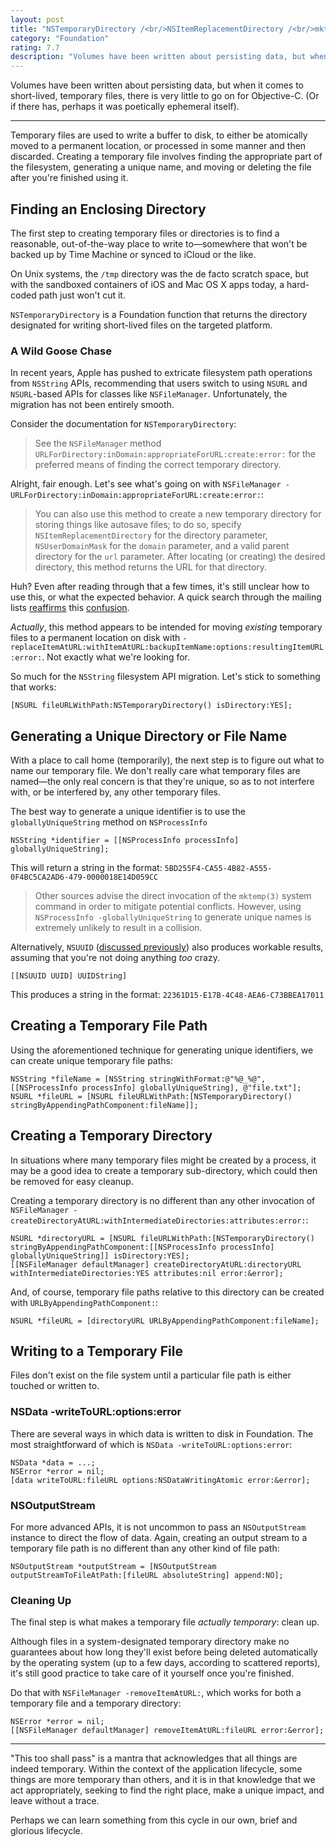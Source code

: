 ```yaml
---
layout: post
title: "NSTemporaryDirectory /<br/>NSItemReplacementDirectory /<br/>mktemp(3)"
category: "Foundation"
rating: 7.7
description: "Volumes have been written about persisting data, but when it comes to short-lived, temporary files, there is very little to go on for Objective-C. (Or if there has, perhaps it was poetically ephemeral itself)."
---
```


Volumes have been written about persisting data, but when it comes to short-lived, temporary files, there is very little to go on for Objective-C. (Or if there has, perhaps it was poetically ephemeral itself).

* * *

Temporary files are used to write a buffer to disk, to either be atomically moved to a permanent location, or processed in some manner and then discarded. Creating a temporary file involves finding the appropriate part of the filesystem, generating a unique name, and moving or deleting the file after you're finished using it.

## Finding an Enclosing Directory

The first step to creating temporary files or directories is to find a reasonable, out-of-the-way place to write to—somewhere that won't be backed up by Time Machine or synced to iCloud or the like.

On Unix systems, the `/tmp` directory was the de facto scratch space, but with the sandboxed containers of iOS and Mac OS X apps today, a hard-coded path just won't cut it.

`NSTemporaryDirectory` is a Foundation function that returns the directory designated for writing short-lived files on the targeted platform.

### A Wild Goose Chase

In recent years, Apple has pushed to extricate filesystem path operations from `NSString` APIs, recommending that users switch to using `NSURL` and `NSURL`-based APIs for classes like `NSFileManager`. Unfortunately, the migration has not been entirely smooth.

Consider the documentation for `NSTemporaryDirectory`:

> See the `NSFileManager` method `URLForDirectory:inDomain:appropriateForURL:create:error:` for the preferred means of finding the correct temporary directory.

Alright, fair enough. Let's see what's going on with `NSFileManager -URLForDirectory:inDomain:appropriateForURL:create:error:`:

> You can also use this method to create a new temporary directory for storing things like autosave files; to do so, specify `NSItemReplacementDirectory` for the directory parameter, `NSUserDomainMask` for the `domain` parameter, and a valid parent directory for the `url` parameter. After locating (or creating) the desired directory, this method returns the URL for that directory.

Huh? Even after reading through that a few times, it's still unclear how to use this, or what the expected behavior. A quick search through the mailing lists [reaffirms](http://lists.apple.com/archives/cocoa-dev/2012/Apr/msg00117.html) this [confusion](http://lists.apple.com/archives/cocoa-dev/2012/Feb/msg00186.html).

_Actually_, this method appears to be intended for moving _existing_ temporary files to a permanent location on disk with `-replaceItemAtURL:withItemAtURL:backupItemName:options:resultingItemURL:error:`. Not exactly what we're looking for.

So much for the `NSString` filesystem API migration. Let's stick to something that works:

~~~{objective-c}
[NSURL fileURLWithPath:NSTemporaryDirectory() isDirectory:YES];
~~~

## Generating a Unique Directory or File Name

With a place to call home (temporarily), the next step is to figure out what to name our temporary file. We don't really care what temporary files are named—the only real concern is that they're unique, so as to not interfere with, or be interfered by, any other temporary files.

The best way to generate a unique identifier is to use the `globallyUniqueString` method on `NSProcessInfo`

~~~{objective-c}
NSString *identifier = [[NSProcessInfo processInfo] globallyUniqueString];
~~~

This will return a string in the format: `5BD255F4-CA55-4B82-A555-0F4BC5CA2AD6-479-0000018E14D059CC`

> Other sources advise the direct invocation of the `mktemp(3)` system command in order to mitigate potential conflicts. However,  using `NSProcessInfo -globallyUniqueString` to generate unique names is extremely unlikely to result in a collision.

Alternatively, `NSUUID` ([discussed previously](http://nshipster.com/uuid-udid-unique-identifier)) also produces workable results, assuming that you're not doing anything _too_ crazy.

~~~{objective-c}
[[NSUUID UUID] UUIDString]
~~~

This produces a string in the format: `22361D15-E17B-4C48-AEA6-C73BBEA17011`

## Creating a Temporary File Path

Using the aforementioned technique for generating unique identifiers, we can create unique temporary file paths:

~~~{objective-c}
NSString *fileName = [NSString stringWithFormat:@"%@_%@", [[NSProcessInfo processInfo] globallyUniqueString], @"file.txt"];
NSURL *fileURL = [NSURL fileURLWithPath:[NSTemporaryDirectory() stringByAppendingPathComponent:fileName]];
~~~

## Creating a Temporary Directory

In situations where many temporary files might be created by a process, it may be a good idea to create a temporary sub-directory, which could then be removed for easy cleanup.

Creating a temporary directory is no different than any other invocation of `NSFileManager -createDirectoryAtURL:withIntermediateDirectories:attributes:error:`:

~~~{objective-c}
NSURL *directoryURL = [NSURL fileURLWithPath:[NSTemporaryDirectory() stringByAppendingPathComponent:[[NSProcessInfo processInfo] globallyUniqueString]] isDirectory:YES];
[[NSFileManager defaultManager] createDirectoryAtURL:directoryURL withIntermediateDirectories:YES attributes:nil error:&error];
~~~

And, of course, temporary file paths relative to this directory can be created with `URLByAppendingPathComponent:`:

~~~{objective-c}
NSURL *fileURL = [directoryURL URLByAppendingPathComponent:fileName];
~~~

## Writing to a Temporary File

Files don't exist on the file system until a particular file path is either touched or written to.

### NSData -writeToURL:options:error

There are several ways in which data is written to disk in Foundation. The most straightforward of which is `NSData -writeToURL:options:error`:

~~~{objective-c}
NSData *data = ...;
NSError *error = nil;
[data writeToURL:fileURL options:NSDataWritingAtomic error:&error];
~~~

### NSOutputStream

For more advanced APIs, it is not uncommon to pass an `NSOutputStream` instance to direct the flow of data. Again, creating an output stream to a temporary file path is no different than any other kind of file path:

~~~{objective-c}
NSOutputStream *outputStream = [NSOutputStream outputStreamToFileAtPath:[fileURL absoluteString] append:NO];
~~~

### Cleaning Up

The final step is what makes a temporary file _actually temporary_: clean up.

Although files in a system-designated temporary directory make no guarantees about how long they'll exist before being deleted automatically by the operating system (up to a few days, according to scattered reports), it's still good practice to take care of it yourself once you're finished.

Do that with `NSFileManager -removeItemAtURL:`, which works for both a temporary file and a temporary directory:

~~~{objective-c}
NSError *error = nil;
[[NSFileManager defaultManager] removeItemAtURL:fileURL error:&error];
~~~

* * *

"This too shall pass" is a mantra that acknowledges that all things are indeed temporary. Within the context of the application lifecycle, some things are more temporary than others, and it is in that knowledge that we act appropriately, seeking to find the right place, make a unique impact, and leave without a trace.

Perhaps we can learn something from this cycle in our own, brief and glorious lifecycle.
